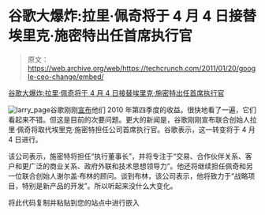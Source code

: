 # 谷歌大爆炸:拉里·佩奇将于 4 月 4 日接替埃里克·施密特出任首席执行官

> 原文：<https://web.archive.org/web/https://techcrunch.com/2011/01/20/google-ceo-change/embed/>

[谷歌大爆炸:拉里·佩奇将于 4 月 4 日接替埃里克·施密特出任首席执行官](https://web.archive.org/web/20230329190556/https://techcrunch.com/2011/01/20/google-ceo-change/)

![](img/d88214b15f1e222804e1d40db854f52b.png "larry_page")谷歌刚刚[宣布](https://web.archive.org/web/20230329190556/http://investor.google.com/earnings/2010/Q4_google_earnings.html)他们 2010 年第四季度的收益。很快地看了一遍，它们看起来不错。但这是目前的次要问题。更大的新闻是，谷歌刚刚宣布联合创始人拉里·佩奇将取代埃里克·施密特担任公司首席执行官。谷歌表示，这一转变将于 4 月 4 日进行。

该公司表示，施密特将担任“执行董事长”，并将专注于“交易、合作伙伴关系、客户和更广泛的商业关系、政府外联和技术思想领导力”。他还将继续担任佩奇和另一位联合创始人谢尔盖·布林的顾问。谈到布林，该公司表示，他将致力于“战略项目，特别是新产品的开发”。所以听起来没什么大变化。

将此代码复制并粘贴到您的站点中进行嵌入